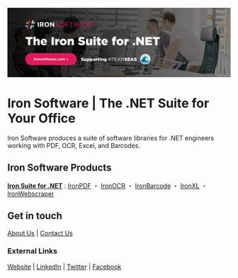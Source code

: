 [![Iron Software GitHub Readme Banner](https://raw.githubusercontent.com/iron-software/.github/main/assets/ironsoftware_banner.png)](https://ironsoftware.com/)

# Iron Software | The .NET Suite for Your Office

Iron Software produces a suite of software libraries for .NET engineers working with PDF, OCR, Excel, and Barcodes.

## Iron Software Products
**[Iron Suite for .NET](https://ironsoftware.com/suite/)** : [IronPDF](https://ironpdf.com/) ・ [IronOCR](https://ironsoftware.com/csharp/ocr/) ・ [IronBarcode](https://ironsoftware.com/csharp/barcode/) ・ [IronXL](https://ironsoftware.com/csharp/excel/) ・ [IronWebscraper](https://ironsoftware.com/csharp/webscraper/)

## Get in touch
[About Us](https://ironsoftware.com/about-us/) | [Contact Us](https://ironsoftware.com/contact-us/)

### External Links
[Website](https://ironsoftware.com/) | [LinkedIn](https://www.linkedin.com/company/ironsoftware/) | [Twitter](https://twitter.com/ironsoftwaredev) | [Facebook](https://www.facebook.com/teamironsoftware/)
